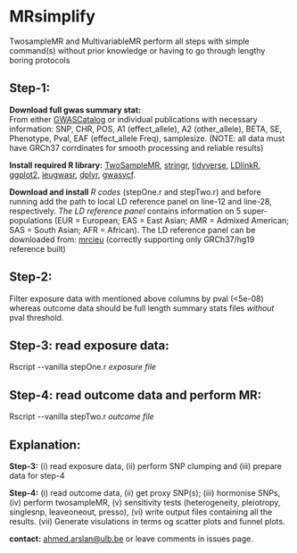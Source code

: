 # MRsimplify

TwosampleMR and MultivariableMR perform all steps with simple command(s) without prior knowledge or having to go through lengthy boring protocols

## Step-1:
  **Download full gwas summary stat:**  
    From either [GWASCatalog](https://www.ebi.ac.uk/gwas/) or individual publications with necessary information: SNP, CHR, POS, A1 (effect_allele), A2 (other_allele), BETA, SE, Phenotype, Pval, EAF (effect_allele Freq), samplesize. (NOTE: all data must have GRCh37 corrdinates for smooth processing and reliable results)
  
  **Install required R library:** 
    [TwoSampleMR](https://github.com/mrcieu/TwoSampleMR), [stringr](https://stringr.tidyverse.org), [tidyverse](https://www.tidyverse.org/packages/), [LDlinkR](https://cran.r-project.org/web/packages/LDlinkR/vignettes/LDlinkR.html), [ggplot2](https://ggplot2.tidyverse.org), [ieugwasr](https://mrcieu.github.io/ieugwasr/index.html), [dplyr](https://dplyr.tidyverse.org), [gwasvcf](https://github.com/MRCIEU/gwasvcf).
  
  **Download and install** 
   _R codes_ (stepOne.r and  stepTwo.r) and before running add the path to local LD reference panel on line-12 and line-28, respectively. 
   _The LD reference panel_ contains information on 5 super-populations (EUR = European; EAS = East Asian; AMR = Admixed American; SAS = South Asian; AFR = African). The LD reference panel can be downloaded from: [mrcieu](http://fileserve.mrcieu.ac.uk/ld/1kg.v3.tgz) (correctly supporting only GRCh37/hg19 reference built)

## Step-2: 
  
  Filter exposure data with mentioned above columns by pval (<5e-08) whereas outcome data should be full length summary stats files _without_ pval threshold.

## Step-3: read exposure data:
  
  Rscript --vanilla stepOne.r _exposure file_

## Step-4: read outcome data and perform MR:
 
  Rscript --vanilla stepTwo.r _outcome file_


## Explanation:

**Step-3:**
  (i) read exposure data, (ii) perform SNP clumping and (iii) prepare data for step-4

**Step-4:**
  (i) read outcome data, (ii) get proxy SNP(s); (iii) hormonise SNPs, (iv) perform twosampleMR, (v) sensitivity tests (heterogeneity, pleiotropy, singlesnp, leaveoneout, presso), (vi) write output files containing all the results. (vii) Generate visulations in terms og scatter plots and funnel plots. 

**contact:** <ahmed.arslan@ulb.be> or leave comments in issues page. 
